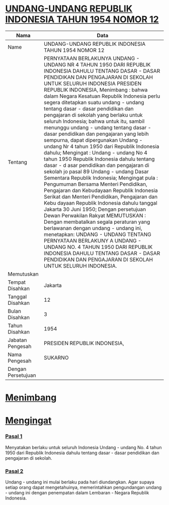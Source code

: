 # [UNDANG-UNDANG REPUBLIK INDONESIA TAHUN 1954 NOMOR 12](http://example.org/legal/peraturan/uu/1954/12)

| Nama | Data |
| ------ | ----- |
|Name|UNDANG-UNDANG REPUBLIK INDONESIA TAHUN 1954 NOMOR 12|
|Tentang| PERNYATAAN BERLAKUNYA UNDANG - UNDANG NR 4 TAHUN 1950 DARI REPUBLIK INDONESIA DAHULU TENTANG DASAR - DASAR PENDIDIKAN DAN PENGAJARAN DI SEKOLAH UNTUK SELURUH INDONESIA PRESIDEN REPUBLIK INDONESIA, Menimbang : bahwa dalam Negara Kesatuan Republik Indonesia perlu segera ditetapkan suatu undang - undang tentang dasar - dasar pendidikan dan pengajaran di sekolah yang berlaku untuk seluruh Indonesia; bahwa untuk itu, sambil menunggu undang - undang tentang dasar - dasar pendidikan dan pengajaran yang lebih sempurna, dapat dipergunakan Undang - undang Nr 4 tahun 1950 dari Republik Indonesia dahulu; Mengingat : Undang - undang No 4 tahun 1950 Republik Indonesia dahulu tentang dasar - d asar pendidikan dan pengajaran di sekolah jo pasal 89 Undang - undang Dasar Sementara Republik Indonesia; Mengingat pula : Pengumuman Bersama Menteri Pendidikan, Pengajaran dan Kebudayaan Republik Indonesia Serikat dan Menteri Pendidikan, Pengajaran dan Kebu dayaan Republik Indonesia dahulu tanggal Jakarta 30 Juni 1950; Dengan persetujuan Dewan Perwakilan Rakyat MEMUTUSKAN : Dengan membatalkan segala peraturan yang berlawanan dengan undang - undang ini, menetapkan: UNDANG - UNDANG TENTANG PERNYATAAN BERLAKUNY A UNDANG - UNDANG NO. 4 TAHUN 1950 DARI REPUBLIK INDONESIA DAHULU TENTANG DASAR - DASAR PENDIDIKAN DAN PENGAJARAN DI SEKOLAH UNTUK SELURUH INDONESIA.|
|Memutuskan||
|Tempat Disahkan|Jakarta|
|Tanggal Disahkan|12|
|Bulan Disahkan|3|
|Tahun Disahkan|1954|
|Jabatan Pengesah|PRESIDEN REPUBLIK INDONESIA,|
|Nama Pengesah|SUKARNO|
|Dengan Persetujuan||
# [Menimbang](http://example.org/legal/peraturan/uu/1954/12/menimbang)

# [Mengingat](http://example.org/legal/peraturan/uu/1954/12/mengingat)


### [Pasal 1](http://example.org/legal/peraturan/uu/1954/12/pasal/0001)
Menyatakan berlaku untuk seluruh Indonesia Undang - undang No. 4 tahun 1950 dari Republik Indonesia dahulu tentang dasar - dasar pendidikan dan pengajaran di sekolah.


### [Pasal 2](http://example.org/legal/peraturan/uu/1954/12/pasal/0002)
Undang - undang ini mulai berlaku pada hari diundangkan. Agar supaya setiap orang dapat mengetahuinya, memerintahkan pengundangan undang - undang ini dengan penempatan dalam Lembaran - Negara Republik Indonesia.
